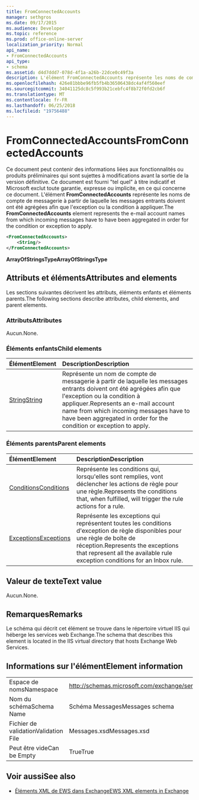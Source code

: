 ```yaml
---
title: FromConnectedAccounts
manager: sethgros
ms.date: 09/17/2015
ms.audience: Developer
ms.topic: reference
ms.prod: office-online-server
localization_priority: Normal
api_name:
- FromConnectedAccounts
api_type:
- schema
ms.assetid: d4d7ddd7-078d-4f1a-a26b-22dce0c49f3a
description: L'élément FromConnectedAccounts représente les noms de compte de messagerie à partir de laquelle les messages entrants doivent ont été agrégées afin que l'exception ou la condition à appliquer.
ms.openlocfilehash: 426e81bbbe96fb5fb4b36506438dc4af4f560eef
ms.sourcegitcommit: 34041125dc8c5f993b21cebfc4f8b72f0fd2cb6f
ms.translationtype: MT
ms.contentlocale: fr-FR
ms.lasthandoff: 06/25/2018
ms.locfileid: "19756488"
---
```

# <a name="fromconnectedaccounts"></a><span data-ttu-id="c572f-103">FromConnectedAccounts</span><span class="sxs-lookup"><span data-stu-id="c572f-103">FromConnectedAccounts</span></span>

<span data-ttu-id="c572f-104">Ce document peut contenir des informations liées aux fonctionnalités ou produits préliminaires qui sont sujettes à modifications avant la sortie de la version définitive. Ce document est fourni "tel quel" à titre indicatif et Microsoft exclut toute garantie, expresse ou implicite, en ce qui concerne ce document. L'élément **FromConnectedAccounts** représente les noms de compte de messagerie à partir de laquelle les messages entrants doivent ont été agrégées afin que l'exception ou la condition à appliquer.</span><span class="sxs-lookup"><span data-stu-id="c572f-104">The **FromConnectedAccounts** element represents the e-mail account names from which incoming messages have to have been aggregated in order for the condition or exception to apply.</span></span> 
  
```XML
<FromConnectedAccounts>
    <String/>
</FromConnectedAccounts>
```

 <span data-ttu-id="c572f-105">**ArrayOfStringsType**</span><span class="sxs-lookup"><span data-stu-id="c572f-105">**ArrayOfStringsType**</span></span>
## <a name="attributes-and-elements"></a><span data-ttu-id="c572f-106">Attributs et éléments</span><span class="sxs-lookup"><span data-stu-id="c572f-106">Attributes and elements</span></span>

<span data-ttu-id="c572f-107">Les sections suivantes décrivent les attributs, éléments enfants et éléments parents.</span><span class="sxs-lookup"><span data-stu-id="c572f-107">The following sections describe attributes, child elements, and parent elements.</span></span>
  
### <a name="attributes"></a><span data-ttu-id="c572f-108">Attributs</span><span class="sxs-lookup"><span data-stu-id="c572f-108">Attributes</span></span>

<span data-ttu-id="c572f-109">Aucun.</span><span class="sxs-lookup"><span data-stu-id="c572f-109">None.</span></span>
  
### <a name="child-elements"></a><span data-ttu-id="c572f-110">Éléments enfants</span><span class="sxs-lookup"><span data-stu-id="c572f-110">Child elements</span></span>

|<span data-ttu-id="c572f-111">**Élément**</span><span class="sxs-lookup"><span data-stu-id="c572f-111">**Element**</span></span>|<span data-ttu-id="c572f-112">**Description**</span><span class="sxs-lookup"><span data-stu-id="c572f-112">**Description**</span></span>|
|:-----|:-----|
|[<span data-ttu-id="c572f-113">String</span><span class="sxs-lookup"><span data-stu-id="c572f-113">String</span></span>](string.md) <br/> |<span data-ttu-id="c572f-114">Représente un nom de compte de messagerie à partir de laquelle les messages entrants doivent ont été agrégées afin que l'exception ou la condition à appliquer.</span><span class="sxs-lookup"><span data-stu-id="c572f-114">Represents an e-mail account name from which incoming messages have to have been aggregated in order for the condition or exception to apply.</span></span>  <br/> |
   
### <a name="parent-elements"></a><span data-ttu-id="c572f-115">Éléments parents</span><span class="sxs-lookup"><span data-stu-id="c572f-115">Parent elements</span></span>

|<span data-ttu-id="c572f-116">**Élément**</span><span class="sxs-lookup"><span data-stu-id="c572f-116">**Element**</span></span>|<span data-ttu-id="c572f-117">**Description**</span><span class="sxs-lookup"><span data-stu-id="c572f-117">**Description**</span></span>|
|:-----|:-----|
|[<span data-ttu-id="c572f-118">Conditions</span><span class="sxs-lookup"><span data-stu-id="c572f-118">Conditions</span></span>](conditions.md) <br/> |<span data-ttu-id="c572f-119">Représente les conditions qui, lorsqu'elles sont remplies, vont déclencher les actions de règle pour une règle.</span><span class="sxs-lookup"><span data-stu-id="c572f-119">Represents the conditions that, when fulfilled, will trigger the rule actions for a rule.</span></span>  <br/> |
|[<span data-ttu-id="c572f-120">Exceptions</span><span class="sxs-lookup"><span data-stu-id="c572f-120">Exceptions</span></span>](exceptions.md) <br/> |<span data-ttu-id="c572f-121">Représente les exceptions qui représentent toutes les conditions d'exception de règle disponibles pour une règle de boîte de réception.</span><span class="sxs-lookup"><span data-stu-id="c572f-121">Represents the exceptions that represent all the available rule exception conditions for an Inbox rule.</span></span>  <br/> |
   
## <a name="text-value"></a><span data-ttu-id="c572f-122">Valeur de texte</span><span class="sxs-lookup"><span data-stu-id="c572f-122">Text value</span></span>

<span data-ttu-id="c572f-123">Aucun.</span><span class="sxs-lookup"><span data-stu-id="c572f-123">None.</span></span>
  
## <a name="remarks"></a><span data-ttu-id="c572f-124">Remarques</span><span class="sxs-lookup"><span data-stu-id="c572f-124">Remarks</span></span>

<span data-ttu-id="c572f-125">Le schéma qui décrit cet élément se trouve dans le répertoire virtuel IIS qui héberge les services web Exchange.</span><span class="sxs-lookup"><span data-stu-id="c572f-125">The schema that describes this element is located in the IIS virtual directory that hosts Exchange Web Services.</span></span>
  
## <a name="element-information"></a><span data-ttu-id="c572f-126">Informations sur l'élément</span><span class="sxs-lookup"><span data-stu-id="c572f-126">Element information</span></span>

|||
|:-----|:-----|
|<span data-ttu-id="c572f-127">Espace de noms</span><span class="sxs-lookup"><span data-stu-id="c572f-127">Namespace</span></span>  <br/> |http://schemas.microsoft.com/exchange/services/2006/messages  <br/> |
|<span data-ttu-id="c572f-128">Nom du schéma</span><span class="sxs-lookup"><span data-stu-id="c572f-128">Schema Name</span></span>  <br/> |<span data-ttu-id="c572f-129">Schéma Messages</span><span class="sxs-lookup"><span data-stu-id="c572f-129">Messages schema</span></span>  <br/> |
|<span data-ttu-id="c572f-130">Fichier de validation</span><span class="sxs-lookup"><span data-stu-id="c572f-130">Validation File</span></span>  <br/> |<span data-ttu-id="c572f-131">Messages.xsd</span><span class="sxs-lookup"><span data-stu-id="c572f-131">Messages.xsd</span></span>  <br/> |
|<span data-ttu-id="c572f-132">Peut être vide</span><span class="sxs-lookup"><span data-stu-id="c572f-132">Can be Empty</span></span>  <br/> |<span data-ttu-id="c572f-133">True</span><span class="sxs-lookup"><span data-stu-id="c572f-133">True</span></span>  <br/> |
   
## <a name="see-also"></a><span data-ttu-id="c572f-134">Voir aussi</span><span class="sxs-lookup"><span data-stu-id="c572f-134">See also</span></span>



- [<span data-ttu-id="c572f-135">Éléments XML de EWS dans Exchange</span><span class="sxs-lookup"><span data-stu-id="c572f-135">EWS XML elements in Exchange</span></span>](ews-xml-elements-in-exchange.md)

